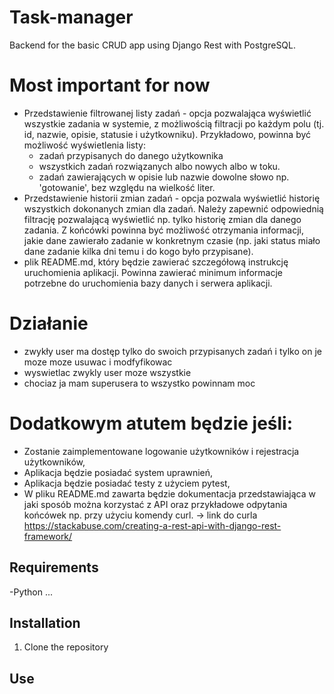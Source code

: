# Task-manager
Backend for the basic CRUD app using Django Rest with PostgreSQL.

# Most important for now
- Przedstawienie filtrowanej listy zadań - opcja pozwalająca wyświetlić wszystkie zadania w systemie, z możliwością filtracji po każdym polu (tj. id, nazwie, opisie, statusie i użytkowniku). Przykładowo, powinna być możliwość wyświetlenia listy:
   * zadań przypisanych do danego użytkownika
   * wszystkich zadań rozwiązanych albo nowych albo w toku.
   * zadań zawierających w opisie lub nazwie dowolne słowo np. 'gotowanie', bez względu na wielkość liter.
- Przedstawienie historii zmian zadań - opcja pozwala wyświetlić historię wszystkich dokonanych zmian dla zadań. Należy zapewnić odpowiednią filtrację pozwalającą wyświetlić np. tylko historię zmian dla danego zadania. Z końcówki powinna być możliwość otrzymania informacji, jakie dane zawierało zadanie w konkretnym czasie (np. jaki status miało dane zadanie kilka dni temu i do kogo było przypisane).
- plik README.md, który będzie zawierać szczegółową instrukcję uruchomienia aplikacji. Powinna zawierać minimum informacje potrzebne do uruchomienia bazy danych i serwera aplikacji.

# Działanie
- zwykły user ma dostęp tylko do swoich przypisanych zadań i tylko on je moze moze usuwac i modfyfikowac
- wyswietlac zwykly user moze wszystkie
- chociaz ja mam superusera to wszystko powinnam moc

# Dodatkowym atutem będzie jeśli:
* Zostanie zaimplementowane logowanie użytkowników i rejestracja użytkowników,
* Aplikacja będzie posiadać system uprawnień,
* Aplikacja będzie posiadać testy z użyciem pytest,
* W pliku README.md zawarta będzie dokumentacja przedstawiająca w jaki sposób można korzystać z API oraz przykładowe odpytania końcówek np. przy użyciu komendy curl.
-> link do curla https://stackabuse.com/creating-a-rest-api-with-django-rest-framework/

## Requirements 
-Python ...
## Installation
1) Clone the repository

## Use
